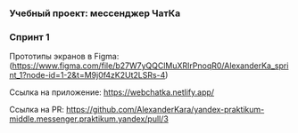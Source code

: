 ### Учебный проект: мессенджер ЧатКа
### Спринт 1

Прототипы экранов в Figma:
(https://www.figma.com/file/b27W7yQQClMuXRIrPnoqR0/AlexanderKa_sprint_1?node-id=1-2&t=M9j0f4zK2Ut2LSRs-4)

Ссылка на приложение:
https://webchatka.netlify.app/

Ссылка на PR: https://github.com/AlexanderKara/yandex-praktikum-middle.messenger.praktikum.yandex/pull/3

